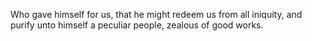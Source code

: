 Who gave himself for us, that he might redeem us from all iniquity, and purify unto himself a peculiar people, zealous of good works.
